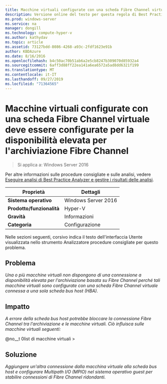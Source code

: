 ```yaml
---
title: Macchine virtuali configurate con una scheda Fibre Channel virtuale deve essere configurate per la disponibilità elevata per l'archiviazione Fibre Channel
description: Versione online del testo per questa regola di Best Practices Analyzer.
ms.prod: windows-server
ms.service: na
manager: dongill
ms.technology: compute-hyper-v
ms.author: kathydav
ms.topic: article
ms.assetid: 73127bdd-8086-4268-a93c-2fdf1623e91b
author: KBDAzure
ms.date: 8/16/2016
ms.openlocfilehash: b4c50ac70b51ab6a2e5cb8247b309070d85932a4
ms.sourcegitcommit: 6aff3d88ff22ea141a6ea6572a5ad8dd6321f199
ms.translationtype: MT
ms.contentlocale: it-IT
ms.lasthandoff: 09/27/2019
ms.locfileid: "71364565"
---
```

# <a name="virtual-machines-configured-with-a-virtual-fibre-channel-adapter-should-be-configured-for-high-availability-to-the-fibre-channel-based-storage"></a>Macchine virtuali configurate con una scheda Fibre Channel virtuale deve essere configurate per la disponibilità elevata per l'archiviazione Fibre Channel

>Si applica a: Windows Server 2016

Per altre informazioni sulle procedure consigliate e sulle analisi, vedere [Eseguire analisi di Best Practice Analyzer e gestire i risultati delle analisi](https://go.microsoft.com/fwlink/p/?LinkID=223177).  
  
|Proprietà|Dettagli|  
|-|-|  
|**Sistema operativo**|Windows Server 2016|  
|**Prodotto/funzionalità**|Hyper-V|  
|**Gravità**|Informazioni|  
|**Categoria**|Configurazione|  
  
Nelle sezioni seguenti, corsivo indica il testo dell'interfaccia Utente visualizzata nello strumento Analizzatore procedure consigliate per questo problema.
  
## <a name="issue"></a>**Problema**  
*Una o più macchine virtuali non dispongono di una connessione a disponibilità elevata per l'archiviazione basata su Fibre Channel perché tali macchine virtuali sono configurate con una scheda Fibre Channel virtuale connessa a una sola scheda bus host (HBA).*  
  
## <a name="impact"></a>**Impatto**  
*A errore della scheda bus host potrebbe bloccare la connessione Fibre Channel tra l'archiviazione e le macchine virtuali. Ciò influisca sulle macchine virtuali seguenti:*  
  
@no__t 0list di macchine virtuali >  
  
## <a name="resolution"></a>**Soluzione**  
*Aggiungere un'altra connessione dalla macchina virtuale alla scheda bus host e configurare Multipath I/O (MPIO) nel sistema operativo guest per stabilire connessioni di Fibre Channel ridondanti.*  
  


